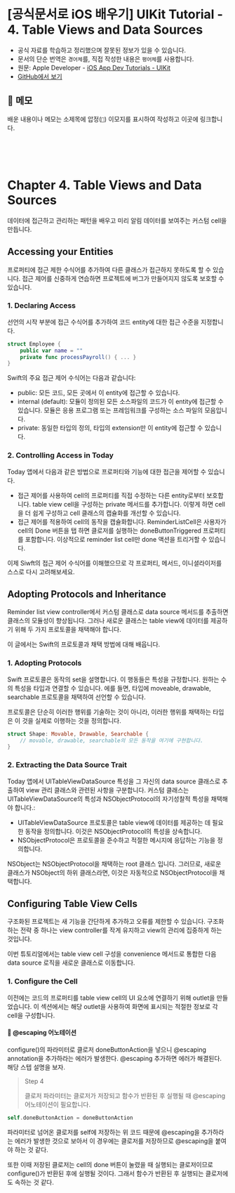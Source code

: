 # [공식문서로 iOS 배우기] UIKit Tutorial - 4. Table Views and Data Sources

- 공식 자료를 학습하고 정리했으며 잘못된 정보가 있을 수 있습니다.
- 문서의 단순 번역은 `경어체`를, 직접 작성한 내용은 `평어체`를 사용합니다.
- 원문: Apple Developer - [iOS App Dev Tutorials - UIKit](https://developer.apple.com/tutorials/app-dev-training)
- [GitHub에서 보기](https://github.com/KyungminLeeDev/learning-with-apple-official-resources)

## 📌 메모

배운 내용이나 메모는 소제목에 압정(`📌`) 이모지를 표시하여 작성하고 이곳에 링크합니다.


<br/><br/><br/>



# Chapter 4. Table Views and Data Sources

데이터에 접근하고 관리하는 패턴을 배우고 미리 알림 데이터를 보여주는 커스텀 cell을 만듭니다.

## Accessing your Entities

프로퍼티에 접근 제한 수식어를 추가하여 다른 클래스가 접근하지 못하도록 할 수 있습니다. 접근 제어를 신중하게 연습하면 프로젝트에 버그가 만들어지지 않도록 보호할 수 있습니다.

### 1. Declaring Access

선언의 시작 부분에 접근 수식어를 추가하여 코드 entity에 대한 접근 수준을 지정합니다.

~~~swift
struct Employee {
    public var name = ""
    private func processPayroll() { ... }
}
~~~

Swift의 주요 접근 제어 수식어는 다음과 같습니다:

- public: 모든 코드, 모든 곳에서 이 entity에 접근할 수 있습니다.
- internal (default): 모듈이 정의된 모든 소스파일의 코드가 이 entity에 접근할 수 있습니다. 모듈은 응용 프로그램 또는 프레임워크를 구성하는 소스 파일의 모음입니다.
- private: 동일한 타입의 정의, 타입의 extension만 이 entity에 접근할 수 있습니다.

### 2. Controlling Access in Today 

Today 앱에서 다음과 같은 방법으로 프로퍼티와 기능에 대한 접근을 제어할 수 있습니다.

- 접근 제어를 사용하여 cell의 프로퍼티를 직접 수정하는 다른 entity로부터 보호합니다. table view cell을 구성하는 private 메서드를 추가합니다. 이렇게 하면 cell을 더 쉽게 구성하고 cell 클래스의 캡슐화를 개선할 수 있습니다.
- 접근 제어를 적용하여 cell의 동작을 캡슐화합니다. ReminderListCell은 사용자가 cell의 Done 버튼을 탭 하면 클로저를 실행하는 doneButtonTriggered 프로퍼티를 포함합니다. 이상적으로 reminder list cell만 done 액션을 트리거할 수 있습니다.

이제 Siwft의 접근 제어 수식어를 이해했으므로 각 프로퍼티, 메서드, 이니셜라이저를 스스로 다시 고려해보세요.



## Adopting Protocols and Inheritance

Reminder list view controller에서 커스텀 클래스로 data source 메서드를 추출하면 클래스의 모듈성이 향상됩니다. 그러나 새로운 클래스는 table view에 데이터를 제공하기 위해 두 가지 프로토콜을 채택해야 합니다.  
  
이 글에서는 Swift의 프로토콜과 채택 방법에 대해 배웁니다.

### 1. Adopting Protocols

Swift 프로토콜은 동작의 set을 설명합니다. 이 행동들은 특성을 규정합니다. 원하는 수의 특성을 타입과 연결할 수 있습니다. 에를 들면, 타입에 moveable, drawable, searchable 프로토콜을 채택하여 선언할 수 있습니다.  
  
프로토콜은 단순히 이러한 행위를 기술하는 것이 아니라, 이러한 행위를 채택하는 타입은 이 것을 실제로 이행하는 것을 정의합니다.

~~~swift
struct Shape: Movable, Drawable, Searchable {
    // movable, drawable, searchable의 모든 동작을 여기에 구현합니다.
}
~~~

### 2. Extracting the Data Source Trait

Today 앱에서 UITableViewDataSource 특성을 그 자신의 data source 클래스로 추출하여 view 관리 클래스와 관련된 사항을 구분합니다. 커스텀 클래스는 UITableViewDataSource의 특성과 NSObjectProtocol의 자기성찰적 특성을 채택해야 합니다.:  
- UITableViewDataSource 프로토콜은 table view에 데이터를 제공하는 데 필요한 동작을 정의합니다. 이것은 NSObjectProtocol의 특성을 상속합니다.
- NSObjectProtocol은 프로토콜을 준수하고 적절한 메시지에 응답하는 기능을 정의합니다.
  
NSObject는 NSObjectProtocol을 채택하는 root 클래스 입니다. 그러므로, 새로운 클래스가 NSObject의 하위 클래스라면, 이것은 자동적으로 NSObjectProtocol을 채택합니다.



## Configuring Table View Cells

구조화된 프로젝트는 새 기능을 간단하게 추가하고 오류를 제한할 수 있습니다. 구조화하는 전략 중 하나는 view controller를 작게 유지하고 view의 관리에 집중하게 하는 것입니다.  
  
이번 튜토리얼에서는 table view cell 구성을 convenience 메서드로 통합한 다음 data source 로직을 새로운 클래스로 이동합니다.  

### 1. Configure the Cell

이전에는 코드의 프로퍼티를 table view cell의 UI 요소에 연결하기 위해 outlet을 만들었습니다. 이 섹션에서는 해당 outlet을 사용하여 화면에 표시되는 적절한 정보로 각 cell을 구성합니다.

#### 📌 @escaping 어노테이션

configure()의 파라미터로 클로저 doneButtonAction을 넣으니 @escaping annotation을 추가하라는 에러가 발생한다. @escaping 추가하면 에러가 해결된다. 해당 스텝 설명을 보자.

> Step 4  
>  
> 클로저 파라미터는 클로저가 저장되고 함수가 반환된 후 실행될 때 @escaping 어노테이션이 필요합니다.

~~~swift
self.doneButtonAction = doneButtonAction
~~~

파라미터로 넘어온 클로저를 self에 저장하는 위 코드 때문에 @escaping을 추가하라는 에러가 발생한 것으로 보아서 이 경우에는 클로저를 저장하므로 @escaping을 붙여야 하는 것 같다.  
  
또한 이때 저장된 클로저는 cell의 done 버튼이 눌렸을 때 실행되는 클로저이므로 configure()가 반환된 후에 실행될 것이다. 그래서 함수가 반환된 후 실행되는 클로저에도 속하는 것 같다.

